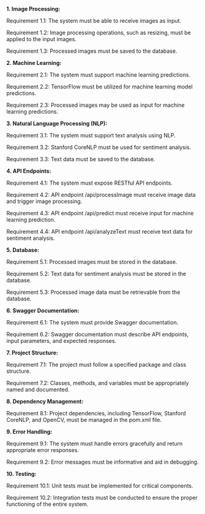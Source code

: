 ****1. Image Processing:****

Requirement 1.1: The system must be able to receive images as input.

Requirement 1.2: Image processing operations, such as resizing, must be applied to the input images.

Requirement 1.3: Processed images must be saved to the database.

**2. Machine Learning:**
 
Requirement 2.1: The system must support machine learning predictions.

Requirement 2.2: TensorFlow must be utilized for machine learning model predictions.

Requirement 2.3: Processed images may be used as input for machine learning predictions.

**3. Natural Language Processing (NLP):**

Requirement 3.1: The system must support text analysis using NLP.

Requirement 3.2: Stanford CoreNLP must be used for sentiment analysis.

Requirement 3.3: Text data must be saved to the database.

**4. API Endpoints:**

Requirement 4.1: The system must expose RESTful API endpoints.

Requirement 4.2: API endpoint /api/processImage must receive image data and trigger image processing.

Requirement 4.3: API endpoint /api/predict must receive input for machine learning prediction.

Requirement 4.4: API endpoint /api/analyzeText must receive text data for sentiment analysis.

****5. Database:****

Requirement 5.1: Processed images must be stored in the database.

Requirement 5.2: Text data for sentiment analysis must be stored in the database.

Requirement 5.3: Processed image data must be retrievable from the database.

****6. Swagger Documentation:****

Requirement 6.1: The system must provide Swagger documentation.

Requirement 6.2: Swagger documentation must describe API endpoints, input parameters, and expected responses.

****7. Project Structure:****

Requirement 7.1: The project must follow a specified package and class structure.

Requirement 7.2: Classes, methods, and variables must be appropriately named and documented.

****8. Dependency Management:****

Requirement 8.1: Project dependencies, including TensorFlow, Stanford CoreNLP, and OpenCV, must be managed in the pom.xml file.

****9. Error Handling:****

Requirement 9.1: The system must handle errors gracefully and return appropriate error responses.

Requirement 9.2: Error messages must be informative and aid in debugging.

****10. Testing:****

Requirement 10.1: Unit tests must be implemented for critical components.

Requirement 10.2: Integration tests must be conducted to ensure the proper functioning of the entire system.
